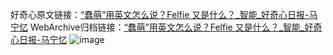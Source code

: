 好奇心原文链接：[“蠢萌”用英文怎么说？Felfie 又是什么？_智能_好奇心日报-马宁忆](https://www.qdaily.com/articles/663.html)
WebArchive归档链接：[“蠢萌”用英文怎么说？Felfie 又是什么？_智能_好奇心日报-马宁忆](http://web.archive.org/web/20170920024224/http://www.qdaily.com/articles/663.html)
![image](http://ww3.sinaimg.cn/large/007d5XDply1g3v43fafj9j30u059y1kx)